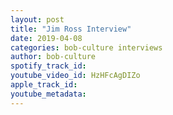 ```yaml
---
layout: post
title: "Jim Ross Interview"
date: 2019-04-08
categories: bob-culture interviews
author: bob-culture
spotify_track_id: 
youtube_video_id: HzHFcAgDIZo
apple_track_id: 
youtube_metadata: 
---
```

